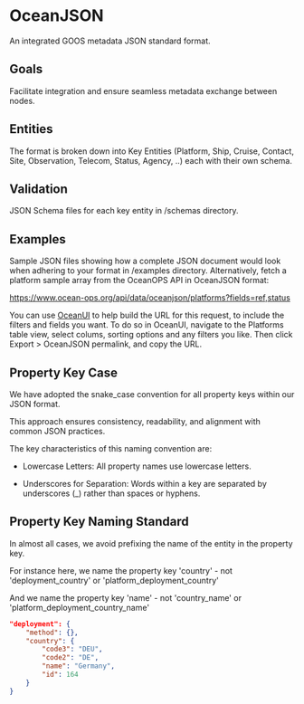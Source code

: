 # OceanJSON

An integrated GOOS metadata JSON standard format.

## Goals

Facilitate integration and ensure seamless metadata exchange between nodes.

## Entities

The format is broken down into Key Entities (Platform, Ship, Cruise, Contact, Site, Observation, Telecom, Status, Agency, ..) each with their own schema.

## Validation

JSON Schema files for each key entity in /schemas directory.

## Examples

Sample JSON files showing how a complete JSON document would look when adhering to your format in /examples directory.
Alternatively, fetch a platform sample array from the OceanOPS API in OceanJSON format:

https://www.ocean-ops.org/api/data/oceanjson/platforms?fields=ref,status

You can use [OceanUI](https://www.ocean-ops.org/ui) to
 help build the URL for this request, to include the filters and fields you want. 
 To do so in OceanUI, navigate to the Platforms table view, select colums, sorting options and any filters you like. Then click Export > OceanJSON permalink, and copy the URL.

## Property Key Case 

We have adopted the snake_case convention for all property keys within our JSON format. 

This approach ensures consistency, readability, and alignment with common JSON practices. 

The key characteristics of this naming convention are:

- Lowercase Letters: All property names use lowercase letters.

- Underscores for Separation: Words within a key are separated by underscores (_) rather than spaces or hyphens.

## Property Key Naming Standard 

In almost all cases, we avoid prefixing the name of the entity in the property key.

For instance here, we name the property key 'country'  -  not 'deployment_country' or 'platform_deployment_country'

And we name the property key 'name'  -  not 'country_name' or 'platform_deployment_country_name'

```json
"deployment": {
    "method": {},
    "country": {
        "code3": "DEU",
        "code2": "DE",
        "name": "Germany",
        "id": 164
    }
}
```
